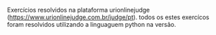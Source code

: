 Exercícios resolvidos na plataforma urionlinejudge (https://www.urionlinejudge.com.br/judge/pt).
todos os estes exercícos foram resolvidos utilizando a linguaguem python na versão.

